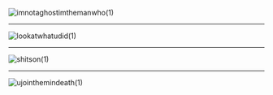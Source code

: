 ![imnotaghostimthemanwho(1)](https://user-images.githubusercontent.com/65482473/145182543-51310f42-4e9f-4da1-8265-dcfed689e133.gif)
<hr>

![lookatwhatudid(1)](https://user-images.githubusercontent.com/65482473/145571417-44be4661-add9-474f-9e02-f9f7d0694bf6.gif)
<hr>

![shitson(1)](https://user-images.githubusercontent.com/65482473/145676647-caf58524-d42c-4b15-a30a-161882bbf491.gif)
<hr>

![ujointhemindeath(1)](https://user-images.githubusercontent.com/65482473/145708582-55728f4a-7a17-4d53-b868-a149626fa41b.gif)
